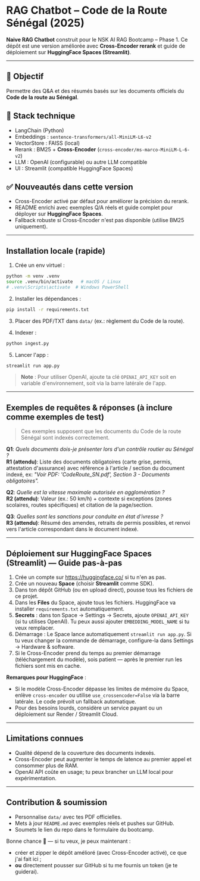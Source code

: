 
# RAG Chatbot – Code de la Route Sénégal (2025)

**Naive RAG Chatbot** construit pour le NSK AI RAG Bootcamp – Phase 1.
Ce dépôt est une version améliorée avec **Cross-Encoder rerank** et guide de déploiement sur **HuggingFace Spaces (Streamlit)**.

---

## 🎯 Objectif
Permettre des Q&A et des résumés basés sur les documents officiels du **Code de la route au Sénégal**.

## 🧱 Stack technique
- LangChain (Python)
- Embeddings : `sentence-transformers/all-MiniLM-L6-v2`
- VectorStore : FAISS (local)
- Rerank : BM25 + **Cross-Encoder** (`cross-encoder/ms-marco-MiniLM-L-6-v2`)
- LLM : OpenAI (configurable) ou autre LLM compatible
- UI : Streamlit (compatible HuggingFace Spaces)

## ✅ Nouveautés dans cette version
- Cross-Encoder activé par défaut pour améliorer la précision du rerank.
- README enrichi avec exemples Q/A réels et guide complet pour déployer sur **HuggingFace Spaces**.
- Fallback robuste si Cross-Encoder n'est pas disponible (utilise BM25 uniquement).

---

## Installation locale (rapide)
1. Crée un env virtuel :
```bash
python -m venv .venv
source .venv/bin/activate   # macOS / Linux
# .venv\Scripts\activate  # Windows PowerShell
```

2. Installer les dépendances :
```bash
pip install -r requirements.txt
```

3. Placer des PDF/TXT dans `data/` (ex.: règlement du Code de la route).

4. Indexer :
```bash
python ingest.py
```

5. Lancer l'app :
```bash
streamlit run app.py
```

> **Note** : Pour utiliser OpenAI, ajoute ta clé `OPENAI_API_KEY` soit en variable d'environnement, soit via la barre latérale de l'app.

---

## Exemples de requêtes & réponses (à inclure comme exemples de test)
> Ces exemples supposent que les documents du Code de la route Sénégal sont indexés correctement.

**Q1**: *Quels documents dois-je présenter lors d'un contrôle routier au Sénégal ?*  
**R1 (attendu)**: Liste des documents obligatoires (carte grise, permis, attestation d'assurance) avec référence à l'article / section du document indexé, ex: *"Voir PDF: 'CodeRoute_SN.pdf', Section 3 - Documents obligatoires".*

**Q2**: *Quelle est la vitesse maximale autorisée en agglomération ?*  
**R2 (attendu)**: Valeur (ex.: 50 km/h) + contexte si exceptions (zones scolaires, routes spécifiques) et citation de la page/section.

**Q3**: *Quelles sont les sanctions pour conduite en état d'ivresse ?*  
**R3 (attendu)**: Résumé des amendes, retraits de permis possibles, et renvoi vers l'article correspondant dans le document indexé.

---

## Déploiement sur HuggingFace Spaces (Streamlit) — Guide pas-à-pas
1. Crée un compte sur https://huggingface.co/ si tu n'en as pas.
2. Crée un nouveau **Space** (choisir **Streamlit** comme SDK).
3. Dans ton dépôt GitHub (ou en upload direct), pousse tous les fichiers de ce projet.
4. Dans les **Files** du Space, ajoute tous les fichiers. HuggingFace va installer `requirements.txt` automatiquement.
5. **Secrets** : dans ton Space -> Settings -> Secrets, ajoute `OPENAI_API_KEY` (si tu utilises OpenAI). Tu peux aussi ajouter `EMBEDDING_MODEL_NAME` si tu veux remplacer.
6. Démarrage : Le Space lance automatiquement `streamlit run app.py`. Si tu veux changer la commande de démarrage, configure-la dans Settings -> Hardware & software.
7. Si le Cross-Encoder prend du temps au premier démarrage (téléchargement du modèle), sois patient — après le premier run les fichiers sont mis en cache.

**Remarques pour HuggingFace** :
- Si le modèle Cross-Encoder dépasse les limites de mémoire du Space, enlève `cross-encoder` ou utilise `use_crossencoder=False` via la barre latérale. Le code prévoit un fallback automatique.
- Pour des besoins lourds, considère un service payant ou un déploiement sur Render / Streamlit Cloud.

---

## Limitations connues
- Qualité dépend de la couverture des documents indexés.
- Cross-Encoder peut augmenter le temps de latence au premier appel et consommer plus de RAM.
- OpenAI API coûte en usage; tu peux brancher un LLM local pour expérimentation.

---

## Contribution & soumission
- Personnalise `data/` avec tes PDF officielles.
- Mets à jour `README.md` avec exemples réels et pushes sur GitHub.
- Soumets le lien du repo dans le formulaire du bootcamp.

Bonne chance 🎉 — si tu veux, je peux maintenant :
- créer et zipper le dépôt amélioré (avec Cross-Encoder activé), ce que j'ai fait ici ;
- **ou** directement pousser sur GitHub si tu me fournis un token (je te guiderai).

